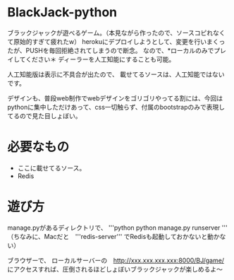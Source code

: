 # BlackJack-python
ブラックジャックが遊べるゲーム。（本見ながら作ったので、ソースコピれなくて原始的すぎて疲れたw）
herokuにデプロイしようとして、変更を行いまくったが、PUSHを毎回拒絶されてしまうので断念。
なので、*ローカルのみでプレイしてください＊
ディーラーを人工知能にすることも可能。

人工知能版は表示に不具合が出たので、
載せてるソースは、人工知能ではないです。

デザインも、普段web制作でwebデザインをゴリゴリやってる割には、今回はpythonに集中しただけあって、css一切触らず、付属のbootstrapのみで表現してるので見た目しょぼい。

# 必要なもの
- ここに載せてるソース。
- Redis

# 遊び方
manage.pyがあるディレクトリで、
'''python
    python manage.py runserver
'''
（ちなみに、Macだと　'''redis-server''' でRedisも起動しておかないと動かない）

ブラウザーで、 ローカルサーバーの　http://xxx.xxx.xxx.xxx:8000/BJ/game/
にアクセスすれば、圧倒されるほどしょぼいブラックジャックが楽しめるよ〜
